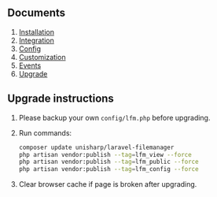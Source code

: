## Documents
  1. [Installation](installation)
  1. [Integration](integration)
  1. [Config](config)
  1. [Customization](customization)
  1. [Events](events)
  1. [Upgrade](upgrade)

## Upgrade instructions

  1. Please backup your own `config/lfm.php` before upgrading.
  
  1. Run commands:

      ```bash
      composer update unisharp/laravel-filemanager
      php artisan vendor:publish --tag=lfm_view --force
      php artisan vendor:publish --tag=lfm_public --force
      php artisan vendor:publish --tag=lfm_config --force
      ```
 
  1. Clear browser cache if page is broken after upgrading.

